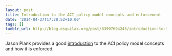 ```yaml
---
layout: post
title: Introduction to the ACI policy model concepts and enforcement
date: '2014-04-27T17:28:52+10:00'
tags: []
tumblr_url: http://blog.esquilax.org/post/83997694245/introduction-to-the-aci-policy-model-concepts-and
---
```


Jason Plank provides a good [introduction](http://jmplank.wordpress.com/2014/04/25/aci-policy-model-introduction-to-some-of-the-fundamentals-of-an-aci-policy-and-how-its-enforced/) to the ACI policy model concepts and how it is enforced.

